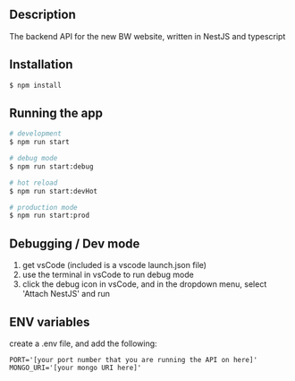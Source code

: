 ## Description

The backend API for the new BW website, written in NestJS and typescript

## Installation

```bash
$ npm install
```

## Running the app

```bash
# development
$ npm run start

# debug mode
$ npm run start:debug

# hot reload
$ npm run start:devHot

# production mode
$ npm run start:prod
```

## Debugging / Dev mode

1. get vsCode (included is a vscode launch.json file)
2. use the terminal in vsCode to run debug mode
3. click the debug icon in vsCode, and in the dropdown menu, select 'Attach NestJS' and run

## ENV variables

create a .env file, and add the following:

```
PORT='[your port number that you are running the API on here]'
MONGO_URI='[your mongo URI here]'
```
